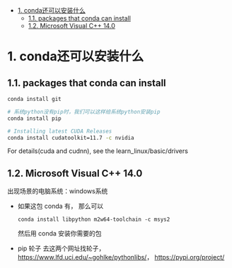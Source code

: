 - [1. conda还可以安装什么](#1-conda还可以安装什么)
  - [1.1. packages that conda can install](#11-packages-that-conda-can-install)
  - [1.2. Microsoft Visual C++ 14.0](#12-microsoft-visual-c-140)

# 1. conda还可以安装什么

## 1.1. packages that conda can install

```python
conda install git

# 系统python没有pip时，我们可以这样给系统python安装pip
conda install pip
```

```bash
# Installing latest CUDA Releases
conda install cudatoolkit=11.7 -c nvidia
```
For details(cuda and cudnn), see the learn_linux/basic/drivers


## 1.2. Microsoft Visual C++ 14.0 

出现场景的电脑系统：windows系统

- 如果这包 conda 有， 那么可以
  ```
  conda install libpython m2w64-toolchain -c msys2
  ```
  然后用 conda 安装你需要的包

- pip 轮子
  去这两个网址找轮子，<https://www.lfd.uci.edu/~gohlke/pythonlibs/>， <https://pypi.org/project/>